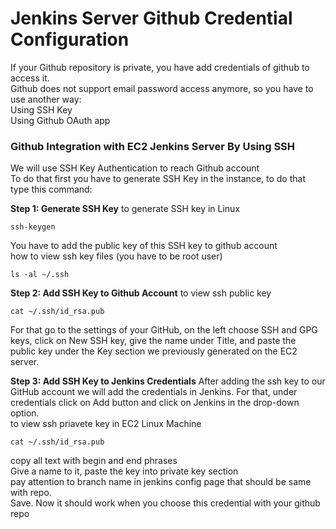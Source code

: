 # Jenkins Server Github Credential Configuration  

If your Github repository is private, you have add credentials of github to access it.  
Github does not support email password access anymore, so you have to use another way:  
Using SSH Key  
Using Github OAuth app  


### Github Integration with EC2 Jenkins Server By Using SSH
We will use SSH Key Authentication to reach Github account  
To do that first you have to generate SSH Key in the instance, to do that type this command:  

**Step 1: Generate SSH Key**
to generate SSH key in Linux 
``` 
ssh-keygen
```
You have to add the public key of this SSH key to github account  
how to view ssh key files (you have to be root user)  
```
ls -al ~/.ssh
```
**Step 2: Add SSH Key to Github Account**
to view ssh public key  
```
cat ~/.ssh/id_rsa.pub
```
For that go to the settings of your GitHub, on the left choose SSH and GPG keys, click on New SSH key, give the name under Title, and paste the  
public key under the Key section we previously generated on the EC2 server.  

**Step 3: Add SSH Key to Jenkins Credentials**
After adding the ssh key to our GitHub account we will add the credentials in Jenkins. For that, under credentials click on Add button and click on Jenkins in the drop-down option.  
to view ssh priavete key in EC2 Linux Machine  
```
cat ~/.ssh/id_rsa.pub
```
copy all text with begin and end phrases  
Give a name to it, paste the key into private key section  
pay attention to branch name in jenkins config page that should be same with repo.  
Save. Now it should work when you choose this credential with your github repo  